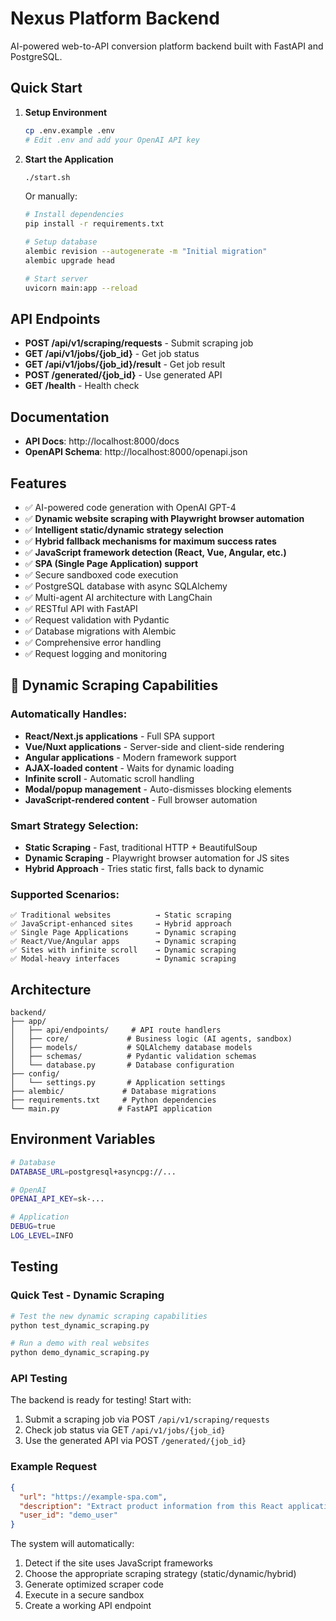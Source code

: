 # Nexus Platform Backend

AI-powered web-to-API conversion platform backend built with FastAPI and PostgreSQL.

## Quick Start

1. **Setup Environment**
   ```bash
   cp .env.example .env
   # Edit .env and add your OpenAI API key
   ```

2. **Start the Application**
   ```bash
   ./start.sh
   ```
   
   Or manually:
   ```bash
   # Install dependencies
   pip install -r requirements.txt
   
   # Setup database
   alembic revision --autogenerate -m "Initial migration"
   alembic upgrade head
   
   # Start server
   uvicorn main:app --reload
   ```

## API Endpoints

- **POST /api/v1/scraping/requests** - Submit scraping job
- **GET /api/v1/jobs/{job_id}** - Get job status
- **GET /api/v1/jobs/{job_id}/result** - Get job result
- **POST /generated/{job_id}** - Use generated API
- **GET /health** - Health check

## Documentation

- **API Docs**: http://localhost:8000/docs
- **OpenAPI Schema**: http://localhost:8000/openapi.json

## Features

- ✅ AI-powered code generation with OpenAI GPT-4
- ✅ **Dynamic website scraping with Playwright browser automation**
- ✅ **Intelligent static/dynamic strategy selection**
- ✅ **Hybrid fallback mechanisms for maximum success rates**
- ✅ **JavaScript framework detection (React, Vue, Angular, etc.)**
- ✅ **SPA (Single Page Application) support**
- ✅ Secure sandboxed code execution
- ✅ PostgreSQL database with async SQLAlchemy
- ✅ Multi-agent AI architecture with LangChain
- ✅ RESTful API with FastAPI
- ✅ Request validation with Pydantic
- ✅ Database migrations with Alembic
- ✅ Comprehensive error handling
- ✅ Request logging and monitoring

## 🚀 Dynamic Scraping Capabilities

### Automatically Handles:
- **React/Next.js applications** - Full SPA support
- **Vue/Nuxt applications** - Server-side and client-side rendering
- **Angular applications** - Modern framework support
- **AJAX-loaded content** - Waits for dynamic loading
- **Infinite scroll** - Automatic scroll handling
- **Modal/popup management** - Auto-dismisses blocking elements
- **JavaScript-rendered content** - Full browser automation

### Smart Strategy Selection:
- **Static Scraping** - Fast, traditional HTTP + BeautifulSoup
- **Dynamic Scraping** - Playwright browser automation for JS sites
- **Hybrid Approach** - Tries static first, falls back to dynamic

### Supported Scenarios:
```
✅ Traditional websites          → Static scraping
✅ JavaScript-enhanced sites     → Hybrid approach
✅ Single Page Applications      → Dynamic scraping
✅ React/Vue/Angular apps        → Dynamic scraping
✅ Sites with infinite scroll    → Dynamic scraping
✅ Modal-heavy interfaces        → Dynamic scraping
```

## Architecture

```
backend/
├── app/
│   ├── api/endpoints/     # API route handlers
│   ├── core/             # Business logic (AI agents, sandbox)
│   ├── models/           # SQLAlchemy database models
│   ├── schemas/          # Pydantic validation schemas
│   └── database.py       # Database configuration
├── config/
│   └── settings.py       # Application settings
├── alembic/             # Database migrations
├── requirements.txt     # Python dependencies
└── main.py             # FastAPI application
```

## Environment Variables

```bash
# Database
DATABASE_URL=postgresql+asyncpg://...

# OpenAI
OPENAI_API_KEY=sk-...

# Application
DEBUG=true
LOG_LEVEL=INFO
```

## Testing

### Quick Test - Dynamic Scraping
```bash
# Test the new dynamic scraping capabilities
python test_dynamic_scraping.py

# Run a demo with real websites
python demo_dynamic_scraping.py
```

### API Testing
The backend is ready for testing! Start with:

1. Submit a scraping job via POST `/api/v1/scraping/requests`
2. Check job status via GET `/api/v1/jobs/{job_id}`
3. Use the generated API via POST `/generated/{job_id}`

### Example Request
```json
{
  "url": "https://example-spa.com",
  "description": "Extract product information from this React application",
  "user_id": "demo_user"
}
```

The system will automatically:
1. Detect if the site uses JavaScript frameworks
2. Choose the appropriate scraping strategy (static/dynamic/hybrid)
3. Generate optimized scraper code
4. Execute in a secure sandbox
5. Create a working API endpoint
